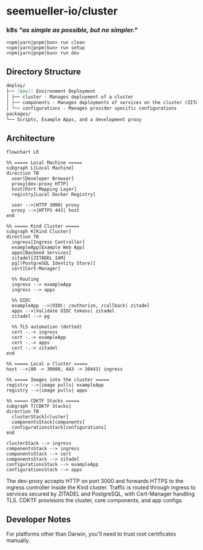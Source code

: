 # seemueller-io/cluster

### k8s _"as simple as possible, but no simpler."_

```shell
<npm|yarn|pnpm|bun> run clean
<npm|yarn|pnpm|bun> run setup
<npm|yarn|pnpm|bun> run dev
```

## Directory Structure
```markdown
deploy/
├── [env]: Environment Deployment
│ ├── cluster - Manages deployment of a cluster
│ ├── components - Manages deployments of services on the cluster (ZITADEL, CertManager, ect...)
│ └── configurations - Manages provider specific configurations
packages/
└── Scripts, Example Apps, and a development proxy
```


## Architecture

```mermaid
flowchart LR

%% ===== Local Machine =====
subgraph L[Local Machine]
direction TB
  user[Developer Browser]
  proxy[dev-proxy HTTP]
  host[Port Mapping Layer]
  registry[Local Docker Registry]

  user -->|HTTP 3000| proxy
  proxy -->|HTTPS 443| host
end

%% ===== Kind Cluster =====
subgraph K[Kind Cluster]
direction TB
  ingress[Ingress Controller]
  exampleApp[Example Web App]
  apps[Backend Services]
  zitadel[ZITADEL IAM]
  pg[(PostgreSQL Identity Store)]
  cert[Cert-Manager]

  %% Routing
  ingress --> exampleApp
  ingress --> apps

  %% OIDC
  exampleApp -->|OIDC: /authorize, /callback| zitadel
  apps -->|Validate OIDC tokens| zitadel
  zitadel --> pg

  %% TLS automation (dotted)
  cert -.-> ingress
  cert -.-> exampleApp
  cert -.-> apps
  cert -.-> zitadel
end

%% ===== Local ⇄ Cluster =====
host -->|80 -> 30080, 443 -> 30443| ingress

%% ===== Images into the cluster =====
registry -->|image pulls| exampleApp
registry -->|image pulls| apps

%% ===== CDKTF Stacks =====
subgraph T[CDKTF Stacks]
direction TB
  clusterStack[cluster]
  componentsStack[components]
  configurationsStack[configurations]
end

clusterStack --> ingress
componentsStack --> ingress
componentsStack --> cert
componentsStack --> zitadel
configurationsStack --> exampleApp
configurationsStack --> apps

```

The dev-proxy accepts HTTP on port 3000 and forwards HTTPS to the ingress controller inside the Kind cluster. Traffic is routed through ingress to services secured by ZITADEL and PostgreSQL, with Cert-Manager handling TLS. CDKTF provisions the cluster, core components, and app configs.

## Developer Notes
For platforms other than Darwin, you'll need to trust root certificates manually.
